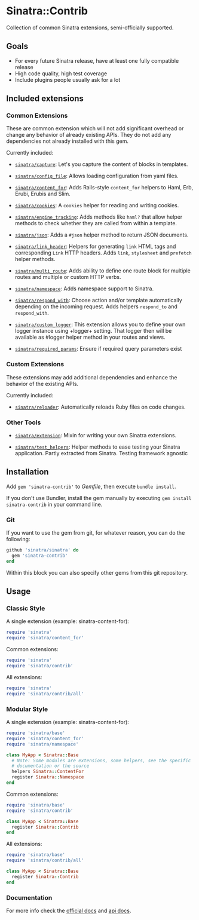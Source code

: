 # Sinatra::Contrib

Collection of common Sinatra extensions, semi-officially supported.

## Goals

* For every future Sinatra release, have at least one fully compatible release
* High code quality, high test coverage
* Include plugins people usually ask for a lot

## Included extensions

### Common Extensions

These are common extension which will not add significant overhead or change any
behavior of already existing APIs. They do not add any dependencies not already
installed with this gem.

Currently included:

* [`sinatra/capture`][sinatra-capture]: Let's you capture the content of blocks in templates.

* [`sinatra/config_file`][sinatra-config-file]: Allows loading configuration from yaml files.

* [`sinatra/content_for`][sinatra-content-for]: Adds Rails-style `content_for` helpers to Haml, Erb, Erubi,
  Erubis and Slim.

* [`sinatra/cookies`][sinatra-cookies]: A `cookies` helper for reading and writing cookies.

* [`sinatra/engine_tracking`][sinatra-engine-tracking]: Adds methods like `haml?` that allow helper
  methods to check whether they are called from within a template.

* [`sinatra/json`][sinatra-json]: Adds a `#json` helper method to return JSON documents.

* [`sinatra/link_header`][sinatra-link-header]: Helpers for generating `link` HTML tags and
  corresponding `Link` HTTP headers. Adds `link`, `stylesheet` and `prefetch`
  helper methods.

* [`sinatra/multi_route`][sinatra-multi-route]: Adds ability to define one route block for multiple
  routes and multiple or custom HTTP verbs.

* [`sinatra/namespace`][sinatra-namespace]: Adds namespace support to Sinatra.

* [`sinatra/respond_with`][sinatra-respond-with]: Choose action and/or template automatically
  depending on the incoming request. Adds helpers `respond_to` and
  `respond_with`.

* [`sinatra/custom_logger`][sinatra-custom-logger]: This extension allows you to define your own
  logger instance using +logger+ setting. That logger then will
  be available as #logger helper method in your routes and views.

* [`sinatra/required_params`][sinatra-required-params]: Ensure if required query parameters exist

### Custom Extensions

These extensions may add additional dependencies and enhance the behavior of the
existing APIs.

Currently included:

* [`sinatra/reloader`][sinatra-reloader]: Automatically reloads Ruby files on code changes.

### Other Tools

* [`sinatra/extension`][sinatra-extension]: Mixin for writing your own Sinatra extensions.

* [`sinatra/test_helpers`][sinatra-test-helpers]: Helper methods to ease testing your Sinatra
  application. Partly extracted from Sinatra. Testing framework agnostic

## Installation

Add `gem 'sinatra-contrib'` to *Gemfile*, then execute `bundle install`.

If you don't use Bundler, install the gem manually by executing `gem install sinatra-contrib` in your command line.

### Git

If you want to use the gem from git, for whatever reason, you can do the following:

```ruby
github 'sinatra/sinatra' do
  gem 'sinatra-contrib'
end
```

Within this block you can also specify other gems from this git repository.

## Usage

### Classic Style

A single extension (example: sinatra-content-for):

``` ruby
require 'sinatra'
require 'sinatra/content_for'
```

Common extensions:

``` ruby
require 'sinatra'
require 'sinatra/contrib'
```

All extensions:

``` ruby
require 'sinatra'
require 'sinatra/contrib/all'
```

### Modular Style

A single extension (example: sinatra-content-for):

``` ruby
require 'sinatra/base'
require 'sinatra/content_for'
require 'sinatra/namespace'

class MyApp < Sinatra::Base
  # Note: Some modules are extensions, some helpers, see the specific
  # documentation or the source
  helpers Sinatra::ContentFor
  register Sinatra::Namespace
end
```

Common extensions:

``` ruby
require 'sinatra/base'
require 'sinatra/contrib'

class MyApp < Sinatra::Base
  register Sinatra::Contrib
end
```

All extensions:

``` ruby
require 'sinatra/base'
require 'sinatra/contrib/all'

class MyApp < Sinatra::Base
  register Sinatra::Contrib
end
```

### Documentation

For more info check the [official docs](http://www.sinatrarb.com/contrib/) and
[api docs](http://www.rubydoc.info/gems/sinatra-contrib).

[sinatra-reloader]: http://www.sinatrarb.com/contrib/reloader
[sinatra-namespace]: http://www.sinatrarb.com/contrib/namespace
[sinatra-content-for]: http://www.sinatrarb.com/contrib/content_for
[sinatra-cookies]: http://www.sinatrarb.com/contrib/cookies
[sinatra-streaming]: http://www.sinatrarb.com/contrib/streaming
[sinatra-webdav]: http://www.sinatrarb.com/contrib/webdav
[sinatra-runner]: http://www.sinatrarb.com/contrib/runner
[sinatra-extension]: http://www.sinatrarb.com/contrib/extension
[sinatra-test-helpers]: https://github.com/sinatra/sinatra/blob/master/sinatra-contrib/lib/sinatra/test_helpers.rb
[sinatra-required-params]: http://www.sinatrarb.com/contrib/required_params
[sinatra-custom-logger]: http://www.sinatrarb.com/contrib/custom_logger
[sinatra-multi-route]: http://www.sinatrarb.com/contrib/multi_route
[sinatra-json]: http://www.sinatrarb.com/contrib/json
[sinatra-respond-with]: http://www.sinatrarb.com/contrib/respond_with
[sinatra-config-file]: http://www.sinatrarb.com/contrib/config_file
[sinatra-link-header]: http://www.sinatrarb.com/contrib/link_header
[sinatra-capture]: http://www.sinatrarb.com/contrib/capture
[sinatra-engine-tracking]: https://github.com/sinatra/sinatra/blob/master/sinatra-contrib/lib/sinatra/engine_tracking.rb

